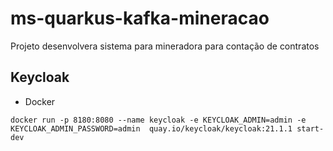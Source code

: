 # ms-quarkus-kafka-mineracao
Projeto desenvolvera sistema para mineradora para contação de contratos

## Keycloak

* Docker

```
docker run -p 8180:8080 --name keycloak -e KEYCLOAK_ADMIN=admin -e KEYCLOAK_ADMIN_PASSWORD=admin  quay.io/keycloak/keycloak:21.1.1 start-dev
```

